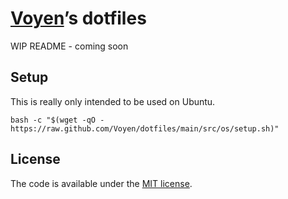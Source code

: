 # [Voyen][repo]’s dotfiles

WIP README - coming soon

## Setup

This is really only intended to be used on Ubuntu.

```shell
bash -c "$(wget -qO - https://raw.github.com/Voyen/dotfiles/main/src/os/setup.sh)"
```

## License

The code is available under the [MIT license][license].

<!-- Link labels: -->

[license]: LICENSE.txt
[repo]: https://github.com/Voyen
